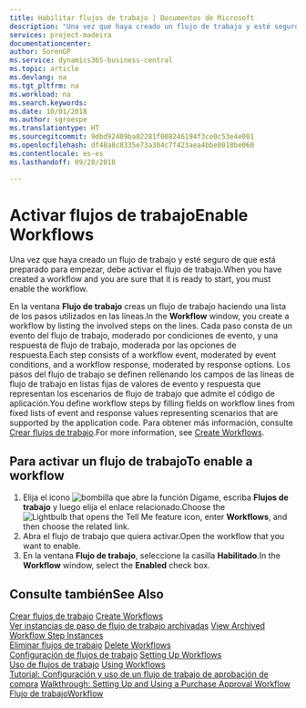 ```yaml
---
title: Habilitar flujos de trabajo | Documentos de Microsoft
description: "Una vez que haya creado un flujo de trabajo y esté seguro de que está preparado para empezar, debe activar el flujo de trabajo."
services: project-madeira
documentationcenter: 
author: SorenGP
ms.service: dynamics365-business-central
ms.topic: article
ms.devlang: na
ms.tgt_pltfrm: na
ms.workload: na
ms.search.keywords: 
ms.date: 10/01/2018
ms.author: sgroespe
ms.translationtype: HT
ms.sourcegitcommit: 9dbd92409ba02281f008246194f3ce0c53e4e001
ms.openlocfilehash: df48a8c8335e73a304c7f423aea4bbe8018be060
ms.contentlocale: es-es
ms.lasthandoff: 09/28/2018

---
```

# <a name="enable-workflows"></a><span data-ttu-id="c6dc2-103">Activar flujos de trabajo</span><span class="sxs-lookup"><span data-stu-id="c6dc2-103">Enable Workflows</span></span>
<span data-ttu-id="c6dc2-104">Una vez que haya creado un flujo de trabajo y esté seguro de que está preparado para empezar, debe activar el flujo de trabajo.</span><span class="sxs-lookup"><span data-stu-id="c6dc2-104">When you have created a workflow and you are sure that it is ready to start, you must enable the workflow.</span></span>  

 <span data-ttu-id="c6dc2-105">En la ventana **Flujo de trabajo** creas un flujo de trabajo haciendo una lista de los pasos utilizados en las líneas.</span><span class="sxs-lookup"><span data-stu-id="c6dc2-105">In the **Workflow** window, you create a workflow by listing the involved steps on the lines.</span></span> <span data-ttu-id="c6dc2-106">Cada paso consta de un evento del flujo de trabajo, moderado por condiciones de evento, y una respuesta de flujo de trabajo, moderada por las opciones de respuesta.</span><span class="sxs-lookup"><span data-stu-id="c6dc2-106">Each step consists of a workflow event, moderated by event conditions, and a workflow response, moderated by response options.</span></span> <span data-ttu-id="c6dc2-107">Los pasos del flujo de trabajo se definen rellenando los campos de las líneas de flujo de trabajo en listas fijas de valores de evento y respuesta que representan los escenarios de flujo de trabajo que admite el código de aplicación.</span><span class="sxs-lookup"><span data-stu-id="c6dc2-107">You define workflow steps by filling fields on workflow lines from fixed lists of event and response values representing scenarios that are supported by the application code.</span></span> <span data-ttu-id="c6dc2-108">Para obtener más información, consulte [Crear flujos de trabajo](across-how-to-create-workflows.md).</span><span class="sxs-lookup"><span data-stu-id="c6dc2-108">For more information, see [Create Workflows](across-how-to-create-workflows.md).</span></span>  

## <a name="to-enable-a-workflow"></a><span data-ttu-id="c6dc2-109">Para activar un flujo de trabajo</span><span class="sxs-lookup"><span data-stu-id="c6dc2-109">To enable a workflow</span></span>  
1.  <span data-ttu-id="c6dc2-110">Elija el icono ![bombilla que abre la función Dígame](media/ui-search/search_small.png "Dígame que desea hacer"), escriba **Flujos de trabajo** y luego elija el enlace relacionado.</span><span class="sxs-lookup"><span data-stu-id="c6dc2-110">Choose the ![Lightbulb that opens the Tell Me feature](media/ui-search/search_small.png "Tell me what you want to do") icon, enter **Workflows**, and then choose the related link.</span></span>  
2.  <span data-ttu-id="c6dc2-111">Abra el flujo de trabajo que quiera activar.</span><span class="sxs-lookup"><span data-stu-id="c6dc2-111">Open the workflow that you want to enable.</span></span>  
3.  <span data-ttu-id="c6dc2-112">En la ventana **Flujo de trabajo**, seleccione la casilla **Habilitado**.</span><span class="sxs-lookup"><span data-stu-id="c6dc2-112">In the **Workflow** window, select the **Enabled** check box.</span></span>  

## <a name="see-also"></a><span data-ttu-id="c6dc2-113">Consulte también</span><span class="sxs-lookup"><span data-stu-id="c6dc2-113">See Also</span></span>  
 <span data-ttu-id="c6dc2-114">[Crear flujos de trabajo](across-how-to-create-workflows.md) </span><span class="sxs-lookup"><span data-stu-id="c6dc2-114">[Create Workflows](across-how-to-create-workflows.md) </span></span>  
 <span data-ttu-id="c6dc2-115">[Ver instancias de paso de flujo de trabajo archivadas](across-how-to-view-archived-workflow-step-instances.md) </span><span class="sxs-lookup"><span data-stu-id="c6dc2-115">[View Archived Workflow Step Instances](across-how-to-view-archived-workflow-step-instances.md) </span></span>  
 <span data-ttu-id="c6dc2-116">[Eliminar flujos de trabajo](across-how-to-delete-workflows.md) </span><span class="sxs-lookup"><span data-stu-id="c6dc2-116">[Delete Workflows](across-how-to-delete-workflows.md) </span></span>  
 <span data-ttu-id="c6dc2-117">[Configuración de flujos de trabajo](across-set-up-workflows.md) </span><span class="sxs-lookup"><span data-stu-id="c6dc2-117">[Setting Up Workflows](across-set-up-workflows.md) </span></span>  
 <span data-ttu-id="c6dc2-118">[Uso de flujos de trabajo](across-use-workflows.md) </span><span class="sxs-lookup"><span data-stu-id="c6dc2-118">[Using Workflows](across-use-workflows.md) </span></span>  
 <span data-ttu-id="c6dc2-119">[Tutorial: Configuración y uso de un flujo de trabajo de aprobación de compra](walkthrough-setting-up-and-using-a-purchase-approval-workflow.md) </span><span class="sxs-lookup"><span data-stu-id="c6dc2-119">[Walkthrough: Setting Up and Using a Purchase Approval Workflow](walkthrough-setting-up-and-using-a-purchase-approval-workflow.md) </span></span>  
 [<span data-ttu-id="c6dc2-120">Flujo de trabajo</span><span class="sxs-lookup"><span data-stu-id="c6dc2-120">Workflow</span></span>](across-workflow.md)   

